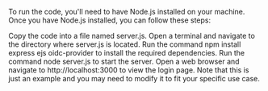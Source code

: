 To run the code, you'll need to have Node.js installed on your machine. Once you have Node.js installed, you can follow these steps:

Copy the code into a file named server.js.
Open a terminal and navigate to the directory where server.js is located.
Run the command npm install express ejs oidc-provider to install the required dependencies.
Run the command node server.js to start the server.
Open a web browser and navigate to http://localhost:3000 to view the login page.
Note that this is just an example and you may need to modify it to fit your specific use case.